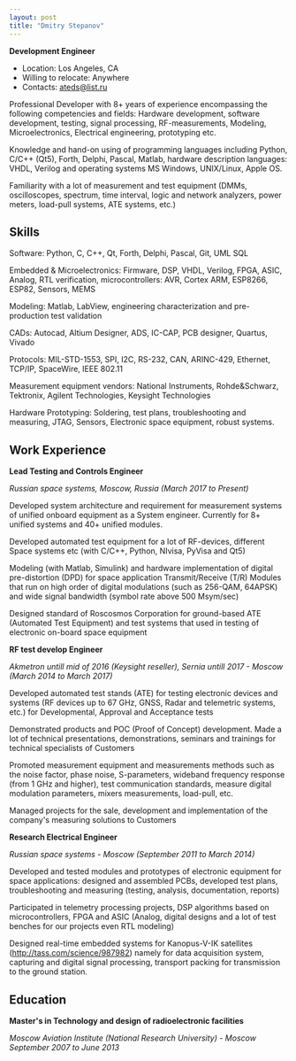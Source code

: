 ```yaml
---
layout: post
title: "Dmitry Stepanov"
---
```

**Development Engineer**

*   Location: Los Angeles, CA
*   Willing to relocate: Anywhere
*   Contacts: ateds@list.ru


Professional Developer with 8+ years of experience encompassing the following competencies and fields: Hardware development, software development, testing, signal processing, RF-measurements, Modeling, Microelectronics, Electrical engineering, prototyping etc.

Knowledge and hand-on using of programming languages including Python, C/C++ (Qt5), Forth, Delphi, Pascal, Matlab, hardware description languages: VHDL, Verilog and operating systems MS Windows, UNIX/Linux, Apple OS.

Familiarity with a lot of measurement and test equipment (DMMs, oscilloscopes, spectrum, time interval, logic and network analyzers, power meters, load-pull systems, ATE systems, etc.)

## Skills

Software: Python, C, C++, Qt, Forth, Delphi, Pascal, Git, UML SQL

Embedded & Microelectronics: Firmware, DSP, VHDL, Verilog, FPGA, ASIC, Analog, RTL verification, microcontrollers: AVR, Cortex ARM, ESP8266, ESP82, Sensors, MEMS

Modeling: Matlab, LabView, engineering characterization and pre-production test validation

CADs: Autocad, Altium Designer, ADS, IC-CAP, PCB designer, Quartus, Vivado

Protocols: MIL-STD-1553, SPI, I2C, RS-232, CAN, ARINC-429, Ethernet, TCP/IP, SpaceWire, IEEE 802.11

Measurement equipment vendors: National Instruments, Rohde&Schwarz, Tektronix, Agilent Technologies, Keysight Technologies

Hardware Prototyping: Soldering, test plans, troubleshooting and measuring, JTAG, Sensors, Electronic space equipment, robust systems.

## Work Experience


**Lead Testing and Controls Engineer**

_Russian space systems, Moscow, Russia (March 2017 to Present)_

Developed system architecture and requirement for measurement systems of unified onboard equipment as a System engineer. Currently for 8+ unified systems and 40+ unified modules. 

Developed automated test equipment for a lot of RF-devices, different Space systems etc (with C/C++, Python, NIvisa, PyVisa and Qt5)

Modeling (with Matlab, Simulink) and hardware implementation of digital pre-distortion (DPD) for space application Transmit/Receive (T/R) Modules that run on high order of digital modulations (such as 256-QAM, 64APSK) and wide signal bandwidth (symbol rate above 500 Msym/sec)

Designed standard of Roscosmos Corporation for ground-based ATE (Automated Test Equipment) and test systems that used in testing of electronic on-board space equipment


**RF test develop Engineer**

_Akmetron untill mid of 2016 (Keysight reseller), Sernia untill 2017 - Moscow (March 2014 to March 2017)_

Developed automated test stands (ATE) for testing electronic devices and systems (RF devices up to 67 GHz, GNSS, Radar and telemetric systems, etc.) for Developmental, Approval and Acceptance tests

Demonstrated products and POC (Proof of Concept) development. Made a lot of technical presentations, demonstrations, seminars and trainings for technical specialists of Customers

Promoted measurement equipment and measurements methods such as the noise factor, phase noise, S-parameters, wideband frequency response (from 1 GHz and higher), test communication standards, measure digital modulation parameters, mixers measurements, load-pull, etc.

Managed projects for the sale, development and implementation of the company's measuring solutions to Customers


**Research Electrical Engineer**

_Russian space systems - Moscow (September 2011 to March 2014)_

Developed and tested modules and prototypes of electronic equipment for space applications: designed and assembled PCBs, developed test plans, troubleshooting and measuring (testing, analysis, documentation, reports)

Participated in telemetry processing projects, DSP algorithms based on microcontrollers, FPGA and ASIC (Analog, digital designs and a lot of test benches for our projects even RTL modeling)

Designed real-time embedded systems for Kanopus-V-IK satellites (http://tass.com/science/987982) namely for data acquisition system, capturing and digital signal processing, transport packing for transmission to the ground station.

## Education

**Master's in Technology and design of radioelectronic facilities**

_Moscow Aviation Institute (National Research University) - Moscow September 2007 to June 2013_
